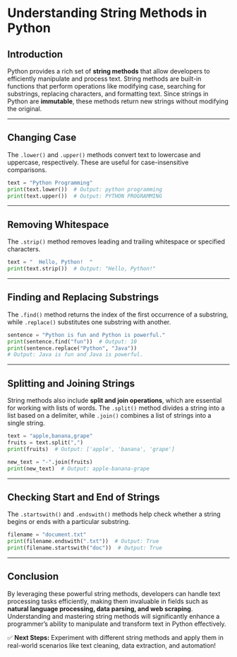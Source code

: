 # Understanding String Methods in Python

## Introduction
Python provides a rich set of **string methods** that allow developers to efficiently manipulate and process text. String methods are built-in functions that perform operations like modifying case, searching for substrings, replacing characters, and formatting text. Since strings in Python are **immutable**, these methods return new strings without modifying the original.

---

## Changing Case
The `.lower()` and `.upper()` methods convert text to lowercase and uppercase, respectively. These are useful for case-insensitive comparisons.

```python
text = "Python Programming"
print(text.lower())  # Output: python programming
print(text.upper())  # Output: PYTHON PROGRAMMING
```

---

## Removing Whitespace
The `.strip()` method removes leading and trailing whitespace or specified characters.

```python
text = "  Hello, Python!  "
print(text.strip())  # Output: "Hello, Python!"
```

---

## Finding and Replacing Substrings
The `.find()` method returns the index of the first occurrence of a substring, while `.replace()` substitutes one substring with another.

```python
sentence = "Python is fun and Python is powerful."
print(sentence.find("fun"))  # Output: 10
print(sentence.replace("Python", "Java"))  
# Output: Java is fun and Java is powerful.
```

---

## Splitting and Joining Strings
String methods also include **split and join operations**, which are essential for working with lists of words. The `.split()` method divides a string into a list based on a delimiter, while `.join()` combines a list of strings into a single string.

```python
text = "apple,banana,grape"
fruits = text.split(",")  
print(fruits)  # Output: ['apple', 'banana', 'grape']

new_text = "-".join(fruits)
print(new_text)  # Output: apple-banana-grape
```

---

## Checking Start and End of Strings
The `.startswith()` and `.endswith()` methods help check whether a string begins or ends with a particular substring.

```python
filename = "document.txt"
print(filename.endswith(".txt"))  # Output: True
print(filename.startswith("doc"))  # Output: True
```

---

## Conclusion
By leveraging these powerful string methods, developers can handle text processing tasks efficiently, making them invaluable in fields such as **natural language processing, data parsing, and web scraping**. Understanding and mastering string methods will significantly enhance a programmer’s ability to manipulate and transform text in Python effectively.

✅ **Next Steps:** Experiment with different string methods and apply them in real-world scenarios like text cleaning, data extraction, and automation!
